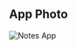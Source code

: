 ## App Photo

![Notes App](https://github.com/zeynalnicat/NotesApp/assets/65115194/ded9e736-ae4f-41c0-a6b8-bd1845f405f0)
